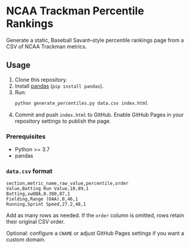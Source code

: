 # NCAA Trackman Percentile Rankings

Generate a static, Baseball Savant–style percentile rankings page from a CSV of NCAA Trackman metrics.

## Usage

1. Clone this repository.
2. Install [pandas](https://pandas.pydata.org/) (`pip install pandas`).
3. Run:
   ```bash
   python generate_percentiles.py data.csv index.html
   ```
4. Commit and push `index.html` to GitHub. Enable GitHub Pages in your repository settings to publish the page.

### Prerequisites

- Python >= 3.7
- pandas

### `data.csv` format

```
section,metric_name,raw_value,percentile,order
Value,Batting Run Value,10,89,1
Batting,xwOBA,0.380,87,1
Fielding,Range (OAA),0,46,1
Running,Sprint Speed,27.2,48,1
```

Add as many rows as needed. If the `order` column is omitted, rows retain their original CSV order.

Optional: configure a `CNAME` or adjust GitHub Pages settings if you want a custom domain.
